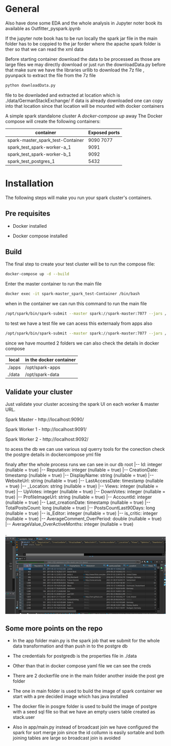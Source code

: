 # General

Also have done some EDA and the whole analysis in Jupyter noter book its available as Outfitter_pyspark.ipynb

If the jupyter note book has to be run locally the spark jar file in the main folder has to be coppied to the jar forder where the apache spark folder is ther so that we can read the xml data




Before starting container download the data to be processed as those are large files we may directly download or just run the downloadData.py
before that make sure we have the libraries urllib to download the 7z file , pyunpack to extract the file from the 7z file
```sh
python downloadData.py
```
file to be downladed and extracted at location which is ./data/GermanStackExchange/  if data is already downloaded one can copy into that location since that location will be mounted with docker containers

A simple spark standalone cluster  A *docker-compose up* away 
The Docker compose will create the following containers:

container|Exposed ports
---|---
spark-master_spark_test-Container|9090 7077
spark_test_spark-worker-a_1|9091
spark_test_spark-worker-b_1|9092
spark_test_postgres_1|5432

# Installation

The following steps will make you run your spark cluster's containers.

## Pre requisites

* Docker installed

* Docker compose  installed



## Build

The final step to create your test cluster will be to run the compose file:

```sh
docker-compose up -d --build

```
Enter the master container to run the main file

```sh
docker exec -it spark-master_spark_test-Container /bin/bash
```

when in the container we can run this command to run the main file

```sh
/opt/spark/bin/spark-submit --master spark://spark-master:7077 --jars /opt/spark-apps/postgresql-42.2.22.jar --driver-memory 1G --executor-memory 1G /opt/spark-apps/main.py
```

to test we have a test file we can acess this externaaly from apps also

```sh
/opt/spark/bin/spark-submit --master spark://spark-master:7077 --jars /opt/spark-apps/postgresql-42.2.22.jar --driver-memory 1G --executor-memory 1G /opt/spark-apps/test.py
```

since we have mounted 2 folders we can also check the details in docker compose

local|in the docker container
---|---
./apps|/opt/spark-apps
./data|/opt/spark-data

## Validate your cluster

Just validate your cluster accesing the spark UI on each worker & master URL.

Spark Master - http://localhost:9090/

Spark Worker 1 - http://localhost:9091/

Spark Worker 2 - http://localhost:9092/

to acess the db we can use various sql querry tools for the conection check the postgre details in dockercompose yml file

finaly after the whole process runs we can see in our db 
root
 |-- Id: integer (nullable = true)
 |-- Reputation: integer (nullable = true)
 |-- CreationDate: timestamp (nullable = true)
 |-- DisplayName: string (nullable = true)
 |-- WebsiteUrl: string (nullable = true)
 |-- LastAccessDate: timestamp (nullable = true)
 |-- _Location: string (nullable = true)
 |-- Views: integer (nullable = true)
 |-- UpVotes: integer (nullable = true)
 |-- DownVotes: integer (nullable = true)
 |-- ProfileImageUrl: string (nullable = true)
 |-- AccountId: integer (nullable = true)
 |-- Last_creationDate: timestamp (nullable = true)
 |-- TotalPostsCount: long (nullable = true)
 |-- PostsCountLast90Days: long (nullable = true)
 |-- is_Editor: integer (nullable = true)
 |-- is_critic: integer (nullable = true)
 |-- AverageComment_OverPeriod: double (nullable = true)
 |-- AverageValue_OverActiveMonths: integer (nullable = true)
 
 .
![snapshot Postgre](./readmeimage/db.PNG "Postgre snapshot")


## Some more points on the repo

* In the app folder main.py is the spark job that we submit for the whole data transformation and than push in to the postgre db
* The credentials for postgredb is the properties file in ./data
* Other than that in docker compose yaml file we can see the creds

* There are 2 dockerfile one in the main folder another inside the post gre folder

* The one in main folder is used to build the image of spark container we start with a pre decided image which has java installed

* The docker file in posgre folder is used to build the image of postgre with a seed sql file so that we have an empty users table created as stack.user

*  Also in app/main.py instead of broadcast join we have configured the spark for sort merge join  since the id collumn is easily sortable and both joining tables are large so broadcast join is avoided




